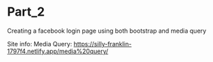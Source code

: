 # Part_2
Creating a facebook login page using both bootstrap and media query

Site info:
Media Query: https://silly-franklin-1797f4.netlify.app/media%20query/
